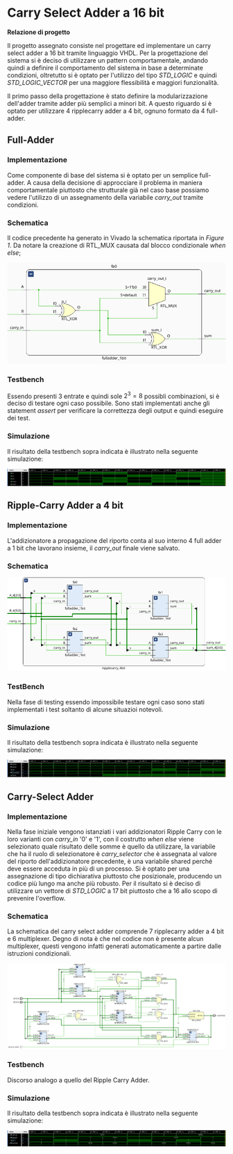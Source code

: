 # Carry Select Adder a 16 bit

**Relazione di progetto**

Il progetto assegnato consiste nel progettare ed implementare un carry
select adder a 16 bit tramite linguaggio VHDL. Per la progettazione del
sistema si è deciso di utilizzare un pattern comportamentale, andando
quindi a definire il comportamento del sistema in base a determinate
condizioni, oltretutto si è optato per l'utilizzo del tipo *STD_LOGIC* e
quindi *STD_LOGIC_VECTOR* per una maggiore flessibilità e maggiori
funzionalità.

Il primo passo della progettazione è stato definire la modularizzazione
dell'adder tramite adder più semplici a minori bit. A questo riguardo si
è optato per utilizzare 4 ripplecarry adder a 4 bit, ognuno formato da 4
full-adder.

## Full-Adder

### Implementazione

Come componente di base del sistema si è optato per un semplice
full-adder. A causa della decisione di approcciare il problema in
maniera comportamentale piuttosto che strutturale già nel caso base
possiamo vedere l'utilizzo di un assegnamento della variabile
*carry_out* tramite condizioni.

### Schematica

Il codice precedente ha generato in Vivado la schematica riportata in
*Figure 1*. Da notare la creazione di RTL_MUX causata dal blocco
condizionale *when else*;

![Circuito Logico del Full Adder](https://github.com/Zi0LEO/elettronica_digitale/blob/main/carry_select_adder_16bit/report/resources/fulladder.png)

### Testbench

Essendo presenti 3 entrate e quindi sole $2^3=8$ possibli combinazioni,
si è deciso di testare ogni caso possibile. Sono stati implementati
anche gli statement *assert* per verificare la correttezza degli output
e quindi eseguire dei test.

### Simulazione

Il risultato della testbench sopra indicata è illustrato nella seguente
simulazione:

![Simulazione fulladder](https://github.com/Zi0LEO/elettronica_digitale/blob/main/carry_select_adder_16bit/report/resources/fulladder_sim.png)

## Ripple-Carry Adder a 4 bit

### Implementazione

L'addizionatore a propagazione del riporto conta al suo interno 4 full
adder a 1 bit che lavorano insieme, il *carry_out* finale viene salvato.

### Schematica

![Circuito Logico del Ripple Carry Adder](https://github.com/Zi0LEO/elettronica_digitale/blob/main/carry_select_adder_16bit/report/resources/ripplecarry.png)

### TestBench

Nella fase di testing essendo impossibile testare ogni caso sono stati
implementati i test soltanto di alcune situazioi notevoli.


### Simulazione

Il risultato della testbench sopra indicata è illustrato nella seguente
simulazione:

![Simulazione ripple carry](https://github.com/Zi0LEO/elettronica_digitale/blob/main/carry_select_adder_16bit/report/resources/ripple_carry_sim.png)

## Carry-Select Adder

### Implementazione

Nella fase iniziale vengono istanziati i vari addizionatori Ripple Carry
con le loro varianti con *carry_in* '0' e '1', con il costrutto *when
else* viene selezionato quale risultato delle somme è quello da
utilizzare, la variabile che ha il ruolo di selezionatore è
*carry_selector* che è assegnata al valore del riporto
dell'addizionatore precedente, è una variabile shared perché deve essere
acceduta in più di un processo. Si è optato per una assegnazione di tipo
dichiarativa piuttosto che posizionale, producendo un codice più lungo
ma anche più robusto. Per il risultato si è deciso di utilizzare un
vettore di *STD_LOGIC* a 17 bit piuttosto che a 16 allo scopo di
prevenire l'overflow.

### Schematica

La schematica del carry select adder comprende 7 ripplecarry adder a 4
bit e 6 multiplexer. Degno di nota è che nel codice non è presente alcun
multiplexer, questi vengono infatti generati automaticamente a partire
dalle istruzioni condizionali.

![Circuito logico del Carry select adder](https://github.com/Zi0LEO/elettronica_digitale/blob/main/carry_select_adder_16bit/report/resources/carry_select_schematics.png)

### Testbench

Discorso analogo a quello del Ripple Carry Adder.

### Simulazione

Il risultato della testbench sopra indicata è illustrato nella seguente
simulazione:

![Simulazione Carry select adder](https://github.com/Zi0LEO/elettronica_digitale/blob/main/carry_select_adder_16bit/report/resources/carry_select_sim.png)
